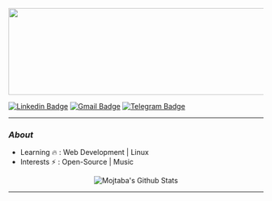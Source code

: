 <p align="center">
  <img width="690" height="172" src="https://media-exp1.licdn.com/dms/image/C4D16AQFFRnKvf6QhxQ/profile-displaybackgroundimage-shrink_200_800/0/1626336591449?e=1644451200&v=beta&t=KPzRfJlMSFYVzKg-PgWaI55QrVR9hNs-KudCddjAnzU">
</p>

[![Linkedin Badge](https://img.shields.io/badge/LinkedIn-0077B5?style=for-the-badge&logo=linkedin&logoColor=white)](https://www.linkedin.com/in/mojtaba-akbari-774443215/)  [![Gmail Badge](https://img.shields.io/badge/Gmail-D14836?style=for-the-badge&logo=gmail&logoColor=white)](mailto:mojtaba.akbari.221b@gmail.com) [![Telegram Badge](https://img.shields.io/badge/Telegram-2CA5E0?style=for-the-badge&logo=telegram&logoColor=white)](https://t.me/mojtabaakbari_221b)

---------------------------------------------------------------------------------------------------------------------------------------------------------------------------------
### <i>About</i>

-  Learning :fire: : Web Development | Linux  
-  Interests :zap: : Open-Source | Music

<p align="center">
  <img alt="Mojtaba's Github Stats" src="https://github-readme-stats.vercel.app/api?username=mojtabaakbari221b&show_icons=true&theme=radical">
</p>

-----
